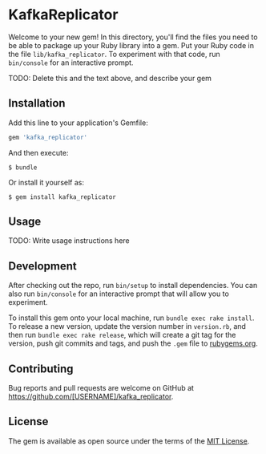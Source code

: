 # KafkaReplicator

Welcome to your new gem! In this directory, you'll find the files you need to be able to package up your Ruby library into a gem. Put your Ruby code in the file `lib/kafka_replicator`. To experiment with that code, run `bin/console` for an interactive prompt.

TODO: Delete this and the text above, and describe your gem

## Installation

Add this line to your application's Gemfile:

```ruby
gem 'kafka_replicator'
```

And then execute:

    $ bundle

Or install it yourself as:

    $ gem install kafka_replicator

## Usage

TODO: Write usage instructions here

## Development

After checking out the repo, run `bin/setup` to install dependencies. You can also run `bin/console` for an interactive prompt that will allow you to experiment.

To install this gem onto your local machine, run `bundle exec rake install`. To release a new version, update the version number in `version.rb`, and then run `bundle exec rake release`, which will create a git tag for the version, push git commits and tags, and push the `.gem` file to [rubygems.org](https://rubygems.org).

## Contributing

Bug reports and pull requests are welcome on GitHub at https://github.com/[USERNAME]/kafka_replicator.

## License

The gem is available as open source under the terms of the [MIT License](https://opensource.org/licenses/MIT).
